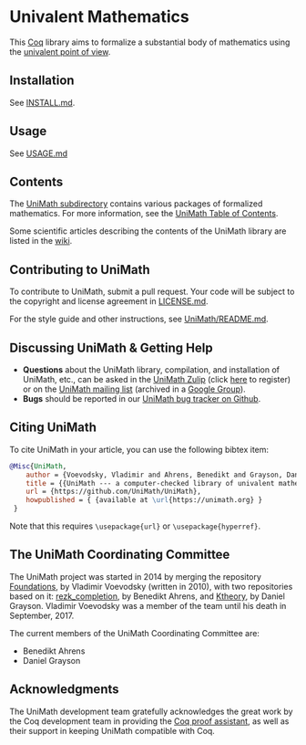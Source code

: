 Univalent Mathematics
=====================

This [Coq](https://coq.inria.fr/) library aims to formalize a substantial body of mathematics using the
[univalent point of view](https://en.wikipedia.org/wiki/Univalent_foundations).

Installation
------------

See
[INSTALL.md](https://github.com/UniMath/UniMath/blob/master/INSTALL.md).

Usage
-----

See [USAGE.md](./USAGE.md)

Contents
--------

The [UniMath subdirectory](UniMath/) contains various packages of formalized
mathematics. For more information, see the [UniMath Table of Contents](UniMath/CONTENTS.md).

Some scientific articles describing the contents of the UniMath library are listed in the 
[wiki](https://github.com/UniMath/UniMath/wiki/Documentation:-Articles-describing-UniMath).

Contributing to UniMath
-----------------------

To contribute to UniMath, submit a pull request.  Your code will be subject to the 
copyright and license agreement in [LICENSE.md](LICENSE.md).

For the style guide and other instructions, see [UniMath/README.md](UniMath/README.md).

Discussing UniMath & Getting Help
---------------------------------

- **Questions** about the UniMath library, compilation, and installation of UniMath, etc.,
can be asked in the [UniMath Zulip](https://unimath.zulipchat.com) (click [here](https://unimath.zulipchat.com/register/) to register)
or on the [UniMath mailing list](mailto:univalent-mathematics@googlegroups.com) (archived in a [Google Group](https://groups.google.com/forum/#!forum/univalent-mathematics)).
- **Bugs** should be reported in our [UniMath bug tracker on Github](https://github.com/UniMath/UniMath/issues).


Citing UniMath
--------------

To cite UniMath in your article, you can use the following bibtex item:
```bibtex
@Misc{UniMath,
    author = {Voevodsky, Vladimir and Ahrens, Benedikt and Grayson, Daniel and others},
    title = {{UniMath --- a computer-checked library of univalent mathematics}},
    url = {https://github.com/UniMath/UniMath},
    howpublished = { {available at \url{https://unimath.org} }
 }
```
Note that this requires ```\usepackage{url}``` or ```\usepackage{hyperref}```.


The UniMath Coordinating Committee
----------------------------

The UniMath project was started in 2014 by merging the repository
[Foundations](https://github.com/UniMath/Foundations), by Vladimir Voevodsky
(written in 2010), with two repositories based on it:
[rezk_completion](https://github.com/benediktahrens/rezk_completion), by
Benedikt Ahrens, and [Ktheory](https://github.com/DanGrayson/Ktheory), by
Daniel Grayson.  Vladimir Voevodsky was a member of the team until his death in
September, 2017.

The current members of the UniMath Coordinating Committee are:

- Benedikt Ahrens
- Daniel Grayson


Acknowledgments
---------------

The UniMath development team gratefully acknowledges the great work by
the Coq development team in providing the [Coq proof assistant](https://coq.inria.fr/), as well
as their support in keeping UniMath compatible with Coq.
